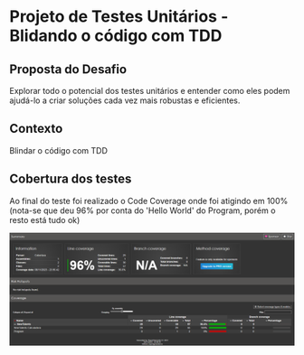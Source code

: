 # Projeto de Testes Unitários - Blidando o código com TDD

## Proposta do Desafio
Explorar todo o potencial dos testes unitários e entender como eles podem ajudá-lo a criar soluções cada vez mais robustas e eficientes.

## Contexto
Blindar o código com TDD

## Cobertura dos testes
Ao final do teste foi realizado o Code Coverage onde foi atigindo em 100%
(nota-se que deu 96% por conta do 'Hello World' do Program, porém o resto está tudo ok)

![Texto Alternativo](https://github.com/matheus-assilva/teste-unitarios-TDD-projeto-DIO/blob/main/Imagem/CodeCoverage.png)
